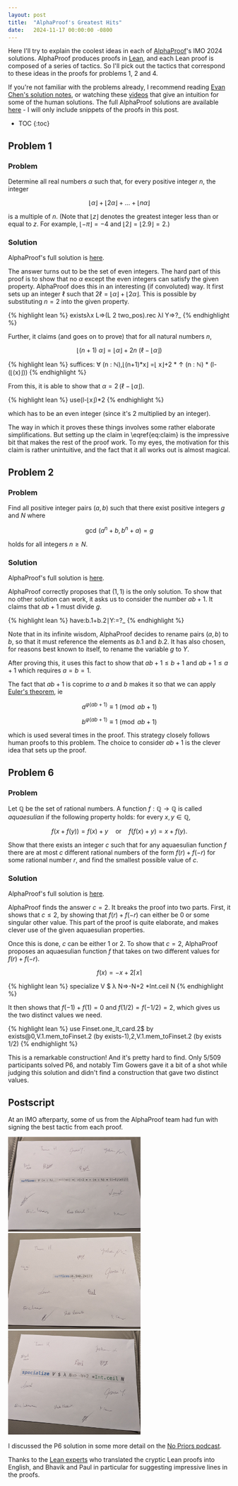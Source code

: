 ```yaml
---
layout: post
title:  "AlphaProof's Greatest Hits"
date:   2024-11-17 00:00:00 -0800
---
```


<script src="https://cdn.mathjax.org/mathjax/latest/MathJax.js?config=TeX-AMS-MML_HTMLorMML" type="text/javascript"></script>
<script type="text/x-mathjax-config">
MathJax.Hub.Config({
  tex2jax: {
    inlineMath: [['$','$']],
    processEscapes: true
  }
});
</script>

Here I'll try to explain the coolest ideas in each of [AlphaProof](https://deepmind.google/discover/blog/ai-solves-imo-problems-at-silver-medal-level/)'s IMO 2024 solutions. AlphaProof produces proofs in [Lean](https://leanprover.github.io/), and each Lean proof is composed of a series of tactics. So I'll pick out the tactics that correspond to these ideas in the proofs for problems 1, 2 and 4.

<!--more-->

If you're not familiar with the problems already, I recommend reading [Evan Chen's solution notes](https://web.evanchen.cc/exams/IMO-2024-notes.pdf), or watching these [videos](https://youtube.com/playlist?list=PLSa4NIW1yxdg7xoEL2x8wGzci0t8h51nN&si=-GB9q9hreFBD7eOI) that give an intuition for some of the human solutions. The full AlphaProof solutions are available [here](https://storage.googleapis.com/deepmind-media/DeepMind.com/Blog/imo-2024-solutions/index.html) - I will only include snippets of the proofs in this post.

* TOC
{:toc}

## Problem 1

### Problem
Determine all real numbers $\alpha$ such that, for every positive integer $n$, the integer

$$
\lfloor \alpha \rfloor + \lfloor 2\alpha \rfloor + \dots +\lfloor n\alpha \rfloor
$$

is a multiple of $n$. (Note that $\lfloor z \rfloor$ denotes the greatest integer less than or equal to $z$. For example, $\lfloor -\pi \rfloor = -4$ and $\lfloor 2 \rfloor = \lfloor 2.9 \rfloor = 2$.)

### Solution

AlphaProof's full solution is [here](https://storage.googleapis.com/deepmind-media/DeepMind.com/Blog/imo-2024-solutions/P1/index.html).

The answer turns out to be the set of even integers. The hard part of this proof is to show that no $\alpha$ except the even integers can satisfy the given property. AlphaProof does this in an interesting (if convoluted) way. It first sets up an integer $\ell$ such that $2\ell = \lfloor\alpha\rfloor + \lfloor2\alpha\rfloor$. This is possible by substituting $n=2$ into the given property.

{% highlight lean %}
existsλx L=>(L 2 two_pos).rec λl Y=>?_
{% endhighlight %}

Further, it claims (and goes on to prove) that for all natural numbers $n$, 

$$\lfloor (n + 1)\:\alpha \rfloor = \lfloor \alpha \rfloor + 2n\:(\ell - \lfloor \alpha \rfloor) \tag{1} \label{eq:claim}$$

{% highlight lean %}
suffices: ∀ (n : ℕ),⌊(n+1)*x⌋ =⌊ x⌋+2 * ↑ (n : ℕ) * (l-(⌊(x)⌋))
{% endhighlight %}

From this, it is able to show that $\alpha = 2\,(\ell-\lfloor\alpha\rfloor)$.

{% highlight lean %}
use(l-⌊x⌋)*2
{% endhighlight %}

which has to be an even integer (since it's 2 multiplied by an integer).

The way in which it proves these things involves some rather elaborate simplifications. But setting up the claim in \eqref{eq:claim} is the impressive bit that makes the rest of the proof work. To my eyes, the motivation for this claim is rather unintuitive, and the fact that it all works out is almost magical.

## Problem 2

### Problem

Find all positive integer pairs $(a,b)$ such that there exist positive integers $g$ and $N$ where

$$
\gcd\,(a^n + b, b^n + a) = g
$$

holds for all integers $n \geq N$.


### Solution

AlphaProof's full solution is [here](https://storage.googleapis.com/deepmind-media/DeepMind.com/Blog/imo-2024-solutions/P2/index.html).

AlphaProof correctly proposes that $(1, 1)$ is the only solution. To show that no other solution can work, it asks us to consider the number $ab + 1$. It claims that $ab + 1$ must divide $g$.

{% highlight lean %}
have:b.1+b.2∣Y:=?_
{% endhighlight %}

Note that in its infinite wisdom, AlphaProof decides to rename pairs $(a, b)$ to $b$, so that it must reference the elements as $b.1$ and $b.2$. It has also chosen, for reasons best known to itself, to rename the variable $g$ to $Y$.

After proving this, it uses this fact to show that $ab + 1 \leq b + 1$ and $ab + 1 \leq a + 1$ which requires $a = b = 1$.

The fact that $ab + 1$ is coprime to $a$ and $b$ makes it so that we can apply [Euler's theorem](https://en.wikipedia.org/wiki/Euler%27s_theorem), ie 

$$
  a^{\varphi(ab+1)} \equiv 1 \pmod{ab+1}
$$

$$
  b^{\varphi(ab+1)} \equiv 1 \pmod{ab+1}
$$

which is used several times in the proof. This strategy closely follows human proofs to this problem. The choice to consider $ab + 1$ is the clever idea that sets up the proof.

## Problem 6

### Problem
Let $\mathbb{Q}$ be the set of rational numbers. A function $f: \mathbb{Q} \to \mathbb{Q}$ is called *aquaesulian* if the following property holds: for every $x,y \in \mathbb{Q}$,

$$
f(x+f(y)) = f(x) + y \quad \text{or} \quad f(f(x)+y) = x + f(y).
$$

Show that there exists an integer $c$ such that for any aquaesulian function $f$ there are at most $c$ different rational numbers of the form $f(r) + f(-r)$ for some rational number $r$, and find the smallest possible value of $c$.

### Solution

AlphaProof's full solution is [here](https://storage.googleapis.com/deepmind-media/DeepMind.com/Blog/imo-2024-solutions/P6/index.html).

AlphaProof finds the answer $c=2$. It breaks the proof into two parts. First, it shows that $c \leq 2$, by showing that $f(r) + f(-r)$ can either be $0$ or some singular other value. This part of the proof is quite elaborate, and makes clever use of the given aquaesulian properties.

Once this is done, $c$ can be either $1$ or $2$. To show that $c=2$, AlphaProof proposes an aquaesulian function $f$ that takes on two different values for  $f(r) + f(-r)$.

$$
f(x) = -x + 2⌈x⌉
$$

{% highlight lean %}
specialize V $ λ N=>-N+2 *Int.ceil N
{% endhighlight %}

It then shows that $f(-1) + f(1) = 0$ and $f(1/2) = f(-1/2) = 2$, which gives us the two distinct values we need.

{% highlight lean %}
use Finset.one_lt_card.2$ by exists@0,V.1.mem_toFinset.2 (by exists-1),2,V.1.mem_toFinset.2 (by exists 1/2)
{% endhighlight %}

This is a remarkable construction! And it's pretty hard to find. Only 5/509 participants solved P6, and notably Tim Gowers gave it a bit of a shot while judging this solution and didn't find a construction that gave two distinct values.

## Postscript

At an IMO afterparty, some of us from the AlphaProof team had fun with signing the best tactic from each proof.

<img src="/assets/p1_tactic.jpg" alt="p1 tactic" style="width: 300px;"/>
<img src="/assets/p2_tactic.jpg" alt="p2 tactic" style="width: 300px;"/>
<img src="/assets/p6_tactic.jpg" alt="p6 tactic" style="width: 300px;"/>

I discussed the P6 solution in some more detail on the [No Priors podcast](https://youtu.be/uX6ceY1vcUg?si=d9LY1QvdQ-yeppPK&t=1845).

Thanks to the [Lean experts](https://deepmind.google/discover/blog/ai-solves-imo-problems-at-silver-medal-level/#:~:text=Oliver%20Nash%2C%20Bhavik%20Mehta%2C%20Paul%20Lezeau%2C%20Salvatore%20Mercuri%2C%20Lawrence%20Wu%2C%20Calle%20Soenne%2C%20Thomas%20Murrills%2C%20Luigi%20Massacci%20and%20Andrew%20Yang%20advised%20and%20contributed%20as%20Lean%20experts) who translated the cryptic Lean proofs into English, and Bhavik and Paul in particular for suggesting impressive lines in the proofs.